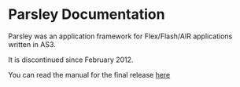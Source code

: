 Parsley Documentation
=====================

Parsley was an application framework for Flex/Flash/AIR applications written in AS3.

It is discontinued since February 2012.

You can read the manual for the final release [here](https://spicefactory.github.io/)
